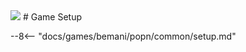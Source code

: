 <img class="header-logo" src="/img/bemani/popn/peace/logo.png">
# Game Setup

--8<-- "docs/games/bemani/popn/common/setup.md"